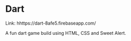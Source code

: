 # Dart

Link: hhttps://dart-8afe5.firebaseapp.com/

A fun dart game build using HTML, CSS and Sweet Alert.
